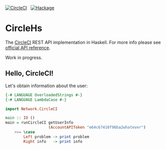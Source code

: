 [![CircleCI](https://circleci.com/gh/tmcgilchirst/circlehs.svg?style=shield&circle-token=6a0ecfd0e019941c9da7ed3070d6cbaa29e3597d)](https://circleci.com/gh/tmcgilchirst/circlehs)&nbsp;&nbsp;&nbsp;[![Hackage](https://img.shields.io/badge/hackage-v0.0.3-blue.svg)](http://hackage.haskell.org/package/circlehs)

# CircleHs

The [CircleCI](https://circleci.com/) REST API implementation in Haskell. For more info please see [official API reference](https://circleci.com/docs/api/).

Work in progress.

## Hello, CircleCI!

Let's obtain information about the user:

```haskell
{-# LANGUAGE OverloadedStrings #-}
{-# LANGUAGE LambdaCase #-}

import Network.CircleCI

main :: IO ()
main = runCircleCI getUserInfo
                   (AccountAPIToken "e64c67410f96ba2whatever")
    >>= \case
        Left problem -> print problem
        Right info   -> print info
```

